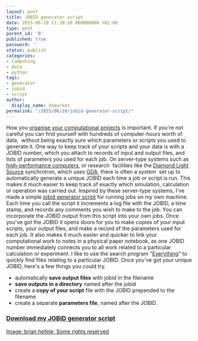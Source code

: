 ```yaml
---
layout: post
title: JOBID generator script
date: 2015-06-10 11:30:20.000000000 +01:00
type: post
parent_id: '0'
published: true
password: ''
status: publish
categories:
- Computing
- data
- python
tags:
- generator
- jobid
- script
author:
  display_name: deparkes
permalink: "/2015/06/10/jobid-generator-script/"
---
```

How you <a href="{{site.baseurl}}/2013/06/25/organising-computational-projects/">organise your computational projects</a> is important. If you're not  careful you can find yourself with hundreds of computer-hours worth of data,  without being exactly sure which parameters or scripts you used to generate it. One way to keep track of your scripts and your data is with a JOBID number, which you attach to records of input and output files, and lists of parameters you used for each job.
On server-type systems such as <a href="http://en.wikipedia.org/wiki/Portable_Batch_System">high-performance computers</a>, or research  facilities like the <a href="http://www.diamond.ac.uk/Home.html">Diamond Light Source</a> synchrotron, which uses <a href="http://www.opengda.org/">GDA</a>, there is often a system  set up to automatically generate a unique JOBID each time a job or script is run. This makes it much easier to keep track of exactly which simulation, calculation or operation was carried out. Inspired by these server-type systems, I've made a simple <a href="https://github.com/deparkes/jobid">jobid generator script</a> for running jobs on my own machine.
Each time you call the script it increments a log file with the JOBID, a time stamp, and records any comments you wish to make to the job. You can incorporate the JOBID output from this script into your own jobs.
Once you've got the JOBID it opens doors for you to make copies of your input scripts, your output files, and make a record of the parameters used for each job. It also makes it much easier and quicker to link your computational work to notes in a physical paper notebook, as one JOBID number immediately connects you to all work related to a particular calculation or experiment. I like to use the search program "<a href="http://www.voidtools.com/">Everything</a>" to quickly find files relating to a particular JOBID.
Once you've got your unique JOBID, here's a few things you could try.
<ul>
<li>automatically <strong>save output files</strong> with jobid in the filename</li>
<li>
<strong>save outputs in a directory</strong> named after the jobid</li>
<li>create a <strong>copy of your script</strong> file with the JOBID prepended to the filename</li>
<li>create a separate<strong> parameters file</strong>, named after the JOBID.</li>
</ul>
<h3><a href="https://github.com/deparkes/jobid">Download my JOBID generator script</a></h3>
<div class="attribution-info">
<a class="owner-name truncate" title="Go to brian hefele's photostream" href="https://www.flickr.com/photos/brhefele/" data-rapid_p="59" data-track="attributionNameClick">Image: brian hefele; </a><a class="photo-license-url" href="https://creativecommons.org/licenses/by-nc/2.0/" target="_newtab" rel="license cc:license" data-rapid_p="38">Some rights reserved</a><a class="owner-name truncate" title="Go to brian hefele's photostream" href="https://www.flickr.com/photos/brhefele/" data-rapid_p="59" data-track="attributionNameClick">
</a>
<div id="yui_3_16_0_1_1433935004977_33298" class="view follow-view clear-float photo-attribution"></div>
</div>
